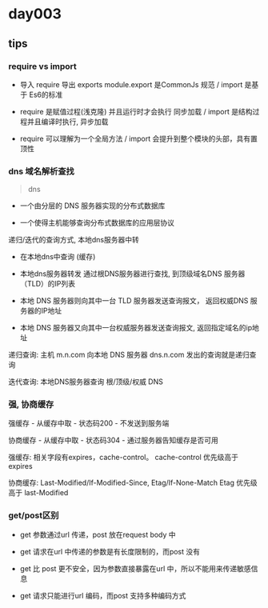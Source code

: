 # day003

## tips

### require vs import

- 导入 require 导出 exports module.export 是CommonJs 规范 / import 是基于 Es6的标准

- require 是赋值过程(浅克隆) 并且运行时才会执行 同步加载 / import 是结构过程并且编译时执行, 异步加载

- require 可以理解为一个全局方法 / import 会提升到整个模块的头部，具有置顶性

### dns 域名解析查找

> dns

- 一个由分层的 DNS 服务器实现的分布式数据库

- 一个使得主机能够查询分布式数据库的应用层协议

递归/迭代的查询方式, 本地dns服务器中转

- 在本地dns中查询 (缓存)

- 本地dns服务器转发 通过根DNS服务器进行查找, 到顶级域名DNS 服务器（TLD）的IP列表

- 本地 DNS 服务器则向其中一台 TLD 服务器发送查询报文， 返回权威DNS 服务器的IP地址

- 本地 DNS 服务器又向其中一台权威服务器发送查询报文, 返回指定域名的ip地址

递归查询: 主机 m.n.com 向本地 DNS 服务器 dns.n.com 发出的查询就是递归查询

迭代查询: 本地DNS服务器查询 根/顶级/权威 DNS

### 强, 协商缓存

强缓存 - 从缓存中取 - 状态码200 - 不发送到服务端

协商缓存 - 从缓存中取 - 状态码304 - 通过服务器告知缓存是否可用

强缓存: 相关字段有expires，cache-control。 cache-control 优先级高于 expires

协商缓存: Last-Modified/If-Modified-Since, Etag/If-None-Match Etag 优先级高于 last-Modified

### get/post区别

- get 参数通过url 传递，post 放在request body 中

- get 请求在url 中传递的参数是有长度限制的，而post 没有

- get 比 post 更不安全，因为参数直接暴露在url 中，所以不能用来传递敏感信息

- get 请求只能进行url 编码，而post 支持多种编码方式
